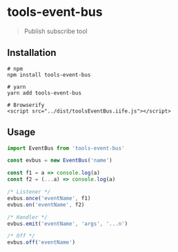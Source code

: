 # tools-event-bus

> Publish subscribe tool

## Installation

```shell
# npm
npm install tools-event-bus

# yarn
yarn add tools-event-bus

# Browserify
<script src="../dist/toolsEventBus.iife.js"></script>
```

## Usage

```js
import EventBus from 'tools-event-bus'

const evbus = new EventBus('name')

const f1 = a => console.log(a)
const f2 = (...a) => console.log(a)

/* Listener */
evbus.once('eventName', f1)
evbus.on('eventName', f2)

/* Handler */
evbus.emit('eventName', 'args', '...n')

/* Off */
evbus.off('eventName')

```
